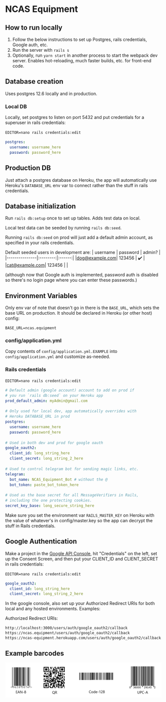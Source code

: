 # NCAS Equipment

## How to run locally

1. Follow the below instructions to set up Postgres, rails credentials, Google auth, etc.
2. Run the server with `rails s`
3. Optionally, run `yarn start` in another process to start the webpack dev server.
   Enables hot-reloading, much faster builds, etc. for front-end code.

## Database creation

Uses postgres 12.6 locally and in production.

### Local DB

Locally, set postgres to listen on port 5432 and put credentials for a
superuser in rails credentials:

`EDITOR=nano rails credentials:edit`

```yml
postgres:
  username: username_here
  password: password_here
```

## Production DB

Just attach a postgres database on Heroku, the app will automatically use
Heroku's `DATABASE_URL` env var to connect rather than the stuff in rails
credentials.

## Database initialization

Run `rails db:setup` once to set up tables. Adds test data on local.

Local test data can be seeded by running `rails db:seed`.

Running `rails db:seed` on prod will just add a default admin account, as
specified in your rails credentials.

Default seeded users in development are:
| username | password | admin? |
|---------------|:--------:|:------:|
|dog@example.com| 123456 | ✔️ |
|cat@example.com| 123456 | |

(although now that Google auth is implemented, password auth is disabled so
there's no login page where you can enter these passwords.)

## Environment Variables

Only env var of note that doesn't go in there is the `BASE_URL`, which sets the
base URL on production. It should be declared in Heroku (or other host) config:

```
BASE_URL=ncas.equipment
```

### config/application.yml

Copy contents of `config/application.yml.EXAMPLE` into `config/application.yml`
and customize as-needed.

### Rails credentials

`EDITOR=nano rails credentials:edit`

```yml
# Default admin (google account) account to add on prod if
# you run `rails db:seed` on your Heroku app
prod_default_admin: myAdmin@gmail.com

# Only used for local dev, app automatically overrides with
# Heroku DATABASE_URL in prod
postgres:
  username: username_here
  password: password_here

# Used in both dev and prod for google oauth
google_oauth2:
  client_id: long_string_here
  client_secret: long_string_2_here

# Used to control telegram bot for sending magic links, etc.
telegram:
  bot_name: NCAS_Equipment_Bot # without the @
  bot_token: paste_bot_token_here

# Used as the base secret for all MessageVerifiers in Rails,
# including the one protecting cookies.
secret_key_base: long_secure_string_here
```

Make sure you set the environment var `RAILS_MASTER_KEY` on Heroku with
the value of whatever's in config/master.key so the app can decrypt the stuff
in Rails credentials.

## Google Authentication

Make a project in the
[Google API Console](https://console.developers.google.com/apis/), hit
"Credentials" on the left, set up the Consent Screen, and then put your
CLIENT_ID and CLIENT_SECRET in rails credentials:

`EDITOR=nano rails credentials:edit`

```yml
google_oauth2:
  client_id: long_string_here
  client_secret: long_string_2_here
```

In the google console, also set up your Authorized Redirect URIs for both local
and any hosted environments. Examples:

Authorized Redirect URIs:

```
http://localhost:3000/users/auth/google_oauth2/callback
https://ncas.equipment/users/auth/google_oauth2/callback
https://ncas-equipment.herokuapp.com/users/auth/google_oauth2/callback
```

## Example barcodes

![Example Barcodes](./example-barcodes.png)
